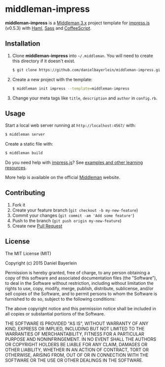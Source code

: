 # middleman-impress

**middleman-impress** is a [Middleman 3.x](http://middlemanapp.com) project
template for [impress.js](https://github.com/bartaz/impress.js) (v0.5.3) with
[Haml](http://haml.info), [Sass](http://sass-lang.com) and
[CoffeeScript](http://coffeescript.org).

## Installation

1. Clone **middleman-impress** into `~/.middleman`.
   You will need to create this directory if it doesn't exist.
   ```bash
   $ git clone https://github.com/danielbayerlein/middleman-impress.git ~/.middleman/middleman-impress
   ```

2. Create a new project with the template:
   ```bash
   $ middleman init impress --template=middleman-impress
   ```

3. Change your meta tags like `title`, `description` and `author` in `config.rb`.

## Usage

Start a local web server running at `http://localhost:4567/` with:

```bash
$ middleman server
```

Create a static file with:

```bash
$ middleman build
```

Do you need help with [impress.js](https://github.com/bartaz/impress.js)? See
[examples and other learning resources](https://github.com/bartaz/impress.js#examples-and-other-learning-resources).

More help is available on the official [Middleman](http://middlemanapp.com)
website.

## Contributing

1. Fork it
2. Create your feature branch (`git checkout -b my-new-feature`)
3. Commit your changes (`git commit -am 'Add some feature'`)
4. Push to the branch (`git push origin my-new-feature`)
5. Create new [Pull Request](../../pull/new/master)

## License

The MIT License (MIT)

Copyright (c) 2015 Daniel Bayerlein

Permission is hereby granted, free of charge, to any person obtaining a copy
of this software and associated documentation files (the "Software"), to deal
in the Software without restriction, including without limitation the rights
to use, copy, modify, merge, publish, distribute, sublicense, and/or sell
copies of the Software, and to permit persons to whom the Software is
furnished to do so, subject to the following conditions:

The above copyright notice and this permission notice shall be included in
all copies or substantial portions of the Software.

THE SOFTWARE IS PROVIDED "AS IS", WITHOUT WARRANTY OF ANY KIND, EXPRESS OR
IMPLIED, INCLUDING BUT NOT LIMITED TO THE WARRANTIES OF MERCHANTABILITY,
FITNESS FOR A PARTICULAR PURPOSE AND NONINFRINGEMENT. IN NO EVENT SHALL THE
AUTHORS OR COPYRIGHT HOLDERS BE LIABLE FOR ANY CLAIM, DAMAGES OR OTHER
LIABILITY, WHETHER IN AN ACTION OF CONTRACT, TORT OR OTHERWISE, ARISING FROM,
OUT OF OR IN CONNECTION WITH THE SOFTWARE OR THE USE OR OTHER DEALINGS IN
THE SOFTWARE.
